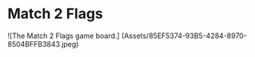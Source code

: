 # Match 2 Flags
![The Match 2 Flags game board.] (Assets/85EF5374-93B5-4284-8970-8504BFFB3843.jpeg)
